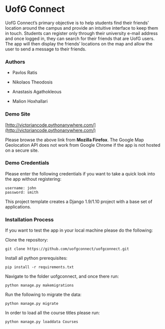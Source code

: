 # UofG Connect


UofG Connect’s primary objective is to help students find their friends’ location
  around the campus and provide an intuitive interface to keep them in touch.
  Students can register only through their university e-mail address and once logged in,
  they can search for their friends that are UofG users.
  The app will then display the friends’ locations on the map
  and allow the user to send a message to their friends.

### Authors

* Pavlos Ratis

* Nikolaos Theodosis

* Anastasis Agathokleous

* Malion Hoxhallari

### Demo Site
[http://victoriancode.pythonanywhere.com/](http://victoriancode.pythonanywhere.com/)

Please browse the above link from **Mozilla Firefox**. The Google Map Geolocation API does not work from Google Chrome if the app is not hosted on a secure site.

### Demo Credentials

Please enter the following credentials if you want to take a quick look into the app without registering:

    username: john
    password: smith

This project template creates a Django 1.9/1.10 project with a base set of applications.


### Installation Process

If you want to test the app in your local machine please do the following:

Clone the repository:

    git clone https://github.com/uofgconnect/uofgconnect.git

Install all python prerequisites:

    pip install -r requirements.txt

Navigate to the folder uofgconnect, and once there run:

    python manage.py makemigrations

Run the following to migrate the data:

    python manage.py migrate

In order to load all the course titles please run:

    python manage.py loaddata Courses
